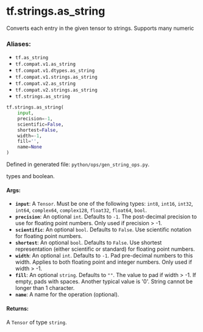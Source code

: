 <div itemscope itemtype="http://developers.google.com/ReferenceObject">
<meta itemprop="name" content="tf.strings.as_string" />
<meta itemprop="path" content="Stable" />
</div>

# tf.strings.as_string

Converts each entry in the given tensor to strings.  Supports many numeric

### Aliases:

* `tf.as_string`
* `tf.compat.v1.as_string`
* `tf.compat.v1.dtypes.as_string`
* `tf.compat.v1.strings.as_string`
* `tf.compat.v2.as_string`
* `tf.compat.v2.strings.as_string`
* `tf.strings.as_string`

``` python
tf.strings.as_string(
    input,
    precision=-1,
    scientific=False,
    shortest=False,
    width=-1,
    fill='',
    name=None
)
```



Defined in generated file: `python/ops/gen_string_ops.py`.

<!-- Placeholder for "Used in" -->

types and boolean.

#### Args:


* <b>`input`</b>: A `Tensor`. Must be one of the following types: `int8`, `int16`, `int32`, `int64`, `complex64`, `complex128`, `float32`, `float64`, `bool`.
* <b>`precision`</b>: An optional `int`. Defaults to `-1`.
  The post-decimal precision to use for floating point numbers.
  Only used if precision > -1.
* <b>`scientific`</b>: An optional `bool`. Defaults to `False`.
  Use scientific notation for floating point numbers.
* <b>`shortest`</b>: An optional `bool`. Defaults to `False`.
  Use shortest representation (either scientific or standard) for
  floating point numbers.
* <b>`width`</b>: An optional `int`. Defaults to `-1`.
  Pad pre-decimal numbers to this width.
  Applies to both floating point and integer numbers.
  Only used if width > -1.
* <b>`fill`</b>: An optional `string`. Defaults to `""`.
  The value to pad if width > -1.  If empty, pads with spaces.
  Another typical value is '0'.  String cannot be longer than 1 character.
* <b>`name`</b>: A name for the operation (optional).


#### Returns:

A `Tensor` of type `string`.
